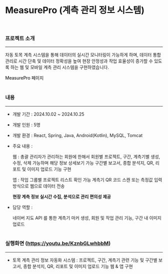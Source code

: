 # MeasurePro (계측 관리 정보 시스템)
<br>

### 프로젝트 소개

---

자동 토목 계측 시스템을 통해 데이터의 실시간 모니터링이 가능하게 하며, 데이터 통합 관리로 시간 단축 및 데이터 정확성을 높여 현장 안정성과 작업 효율성이 증가할 수 있도록 하는 웹 및 모바일 계측 관리 시스템을 구현하였습니다.
<br>

<a target="_blank" style="text-decoration:none; color:black;" href="http://3.39.142.235:8080/MeasurePro">MeasurePro 페이지</a>
<br><br>

### 내용

---

* 개발 기간 : 2024.10.02 ~ 2024.10.25

* 개발 인원 : 5명

* 개발 환경 : React, Spring, Java, Android(Kotlin), MySQL, Tomcat

* 주요 내용 :

  웹 : 총괄 관리자가 관리하는 회원에 한해서 회원별 프로젝트, 구간, 계측기별 생성, 수정, 삭제 가능하며 해당 정보 상세보기 가능
  구간별 보고서, 종합 분석지, QR, 리포트 및 이미지 업로드 기능 구현
  
  앱 : 작업 그룹별 프로젝트 리스트 확인 가능
  계측기 QR 코드 스캔 또는 측정값 입력 방식으로 웹으로 데이터 전송
  
  **현장 계측 정보 실시간 수집, 분석으로 관리 편의성 제공**

* 담당 역할 :

  네이버 지도 API 를 통한 계측기 마커 생성, 회원 및 작업 관리 기능, 구간 내 이미지 업로드
<br><br>

### 실행화면 (https://youtu.be/KznbGLwhbbM)

---

* 토목 계측 관리 정보 자동화 시스템 : 프로젝트, 구간, 계측기 관련 기능 및 구간별 보고서, 종합 분석지, QR, 리포트 및 이미지 업로드 기능 웹 & 앱 구현


